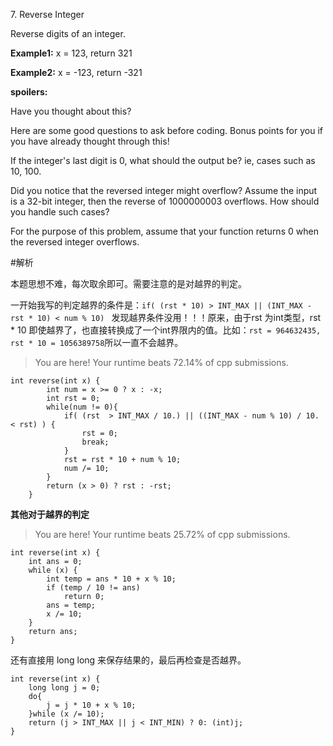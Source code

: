 7\. Reverse Integer

Reverse digits of an integer.

**Example1:** x = 123, return 321

**Example2:** x = -123, return -321

**spoilers:**

Have you thought about this?

Here are some good questions to ask before coding. Bonus points for you if you have already thought through this!

If the integer's last digit is 0, what should the output be? ie, cases such as 10, 100.

Did you notice that the reversed integer might overflow? Assume the input is a 32-bit integer, then the reverse of 1000000003 overflows. How should you handle such cases?

For the purpose of this problem, assume that your function returns 0 when the reversed integer overflows.

#解析

本题思想不难，每次取余即可。需要注意的是对越界的判定。

一开始我写的判定越界的条件是：```if( (rst * 10) > INT_MAX || (INT_MAX - rst * 10) < num % 10) ``` 发现越界条件没用！！！原来，由于rst 为int类型，rst \* 10 即使越界了，也直接转换成了一个int界限内的值。比如：```rst = 964632435, rst * 10 = 1056389758```所以一直不会越界。

> You are here! 
Your runtime beats 72.14% of cpp submissions.

```
int reverse(int x) {
        int num = x >= 0 ? x : -x;
        int rst = 0;
        while(num != 0){
            if( (rst  > INT_MAX / 10.) || ((INT_MAX - num % 10) / 10. < rst) ) {
                rst = 0;
                break;
            }
            rst = rst * 10 + num % 10;
            num /= 10;
        }
        return (x > 0) ? rst : -rst;
    }
```
**其他对于越界的判定**

> You are here! 
Your runtime beats 25.72% of cpp submissions.

```
int reverse(int x) {
    int ans = 0;
    while (x) {
        int temp = ans * 10 + x % 10;
        if (temp / 10 != ans)
            return 0;
        ans = temp;
        x /= 10;
    }
    return ans;
}
```

还有直接用 long long 来保存结果的，最后再检查是否越界。

```
int reverse(int x) {
    long long j = 0;
    do{
        j = j * 10 + x % 10;
    }while (x /= 10);
    return (j > INT_MAX || j < INT_MIN) ? 0: (int)j;
}
```
